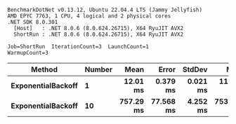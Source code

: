 ```

BenchmarkDotNet v0.13.12, Ubuntu 22.04.4 LTS (Jammy Jellyfish)
AMD EPYC 7763, 1 CPU, 4 logical and 2 physical cores
.NET SDK 8.0.301
  [Host]   : .NET 8.0.6 (8.0.624.26715), X64 RyuJIT AVX2
  ShortRun : .NET 8.0.6 (8.0.624.26715), X64 RyuJIT AVX2

Job=ShortRun  IterationCount=3  LaunchCount=1  
WarmupCount=3  

```
| Method             | Number | Mean      | Error     | StdDev   | Min       | Max       | Allocated |
|------------------- |------- |----------:|----------:|---------:|----------:|----------:|----------:|
| **ExponentialBackoff** | **1**      |  **12.01 ms** |  **0.379 ms** | **0.021 ms** |  **11.99 ms** |  **12.03 ms** |     **520 B** |
| **ExponentialBackoff** | **10**     | **757.29 ms** | **77.568 ms** | **4.252 ms** | **753.85 ms** | **762.04 ms** |    **4120 B** |
